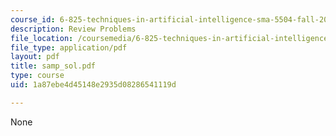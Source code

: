 ```yaml
---
course_id: 6-825-techniques-in-artificial-intelligence-sma-5504-fall-2002
description: Review Problems
file_location: /coursemedia/6-825-techniques-in-artificial-intelligence-sma-5504-fall-2002/1a87ebe4d45148e2935d08286541119d_samp_sol.pdf
file_type: application/pdf
layout: pdf
title: samp_sol.pdf
type: course
uid: 1a87ebe4d45148e2935d08286541119d

---
```

None